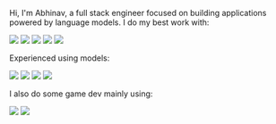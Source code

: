 Hi, I'm Abhinav, a full stack engineer focused on building applications powered by language models.
I do my best work with:

![](https://img.shields.io/badge/TypeScript-0?style=flat-square&logo=typescript&color=3178c6&logoColor=FFF)
![](https://img.shields.io/badge/Next.js-0?style=flat-square&logo=Next.js&color=000000&logoColor=FFF)
![](https://img.shields.io/badge/Node.js-0?style=flat-square&logo=Node.js&color=509941&logoColor=FFF)
![](https://img.shields.io/badge/Material_UI-0?style=flat-square&logo=MUI&color=007FFF&logoColor=FFF)
![](https://img.shields.io/badge/Figma-0?style=flat-square&logo=Figma&color=F24E1E&logoColor=FFF)

Experienced using models:

![](https://img.shields.io/badge/GPT-0?style=flat-square&logo=OpenAI&color=412991&logoColor=FFF)
![](https://img.shields.io/badge/Claude-0?style=flat-square&logo=Anthropic&color=191919&logoColor=FFF)
![](https://img.shields.io/badge/Gemini-0?style=flat-square&logo=googlegemini&color=8E75B2&logoColor=FFF)
![](https://img.shields.io/badge/Llama-0?style=flat-square&logo=Meta&color=0467DF&logoColor=FFF)

I also do some game dev mainly using:

![](https://img.shields.io/badge/Unreal-0?style=flat-square&logo=unrealengine&color=23282C&logoColor=FFF)
![](https://img.shields.io/badge/Roblox%20Studio-0?style=flat-square&logo=roblox&color=FF0000&logoColor=FFF)


<!-- Add any additional content you'd like to include here -->

<!--
![Nauxie github stats](https://github-readme-stats.vercel.app/api?username=Nauxie&show_icons=true&theme=dracula)

<img src="https://img.shields.io/static/v1?label=<LABEL>&message=<MESSAGE>&color=<COLOR>" align="right" />
brightgreengreenyellowgreenyelloworangeredbluelightgrey
successimportantcriticalinformationalinactive
bluevioletff69b49cf
-->

<!--
Here are some ideas to get you started: 👋

- 🔭 I'm currently working on ...
- 🌱 I'm currently learning ...
- 👯 I'm looking to collaborate on ...
- 🤔 I'm looking for help with ...
- 💬 Ask me about ...
- 📫 How to reach me: ...
- 😄 Pronouns: ...
- ⚡ Fun fact: ...
-->
